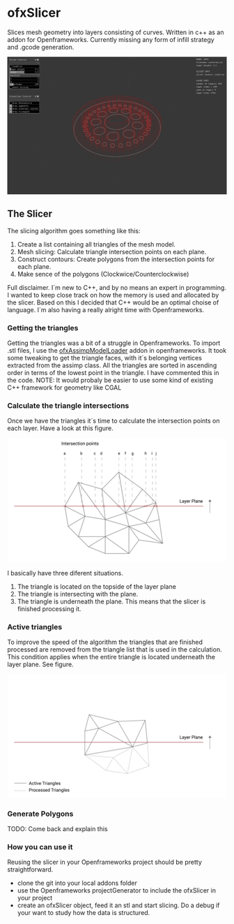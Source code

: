 # ofxSlicer

Slices mesh geometry into layers consisting of curves. Written in c++ as an addon for Openframeworks. Currently missing any form of infill strategy and .gcode generation. 

![current](docs/img/currentOverview.png)


## The Slicer

The slicing algorithm goes something like this:

1. Create a list containing all triangles of the mesh model.
2. Mesh slicing:  Calculate triangle intersection points on each plane.
3. Construct contours: Create polygons from the intersection points for each plane.
4. Make sence of the polygons (Clockwice/Counterclockwise)

Full disclaimer. I´m new to C++, and by no means an expert in programming. I wanted to keep close track on how the memory is used and allocated by the slicer. Based on this I decided that C++ would be an optimal choise of language.  I´m also having a really alright time with Openframeworks. 

### Getting the triangles 

Getting the triangles was a bit of a struggle in Openframeworks. To import .stl files, I use the [ofxAssimpModelLoader](http://openframeworks.cc/documentation/ofxAssimpModelLoader/ofxAssimpModelLoader/) addon in openframeworks.  It took some tweaking to get the triangle faces, with it´s belonging vertices extracted from the assimp class. All the triangles are sorted in ascending order in terms of the lowest point in the triangle. I have commented this in the code. NOTE: It would probaly be easier to use some kind of existing C++ framework for geometry like CGAL

### Calculate the triangle intersections 

Once we have the triangles it´s time to calculate the intersection points on each layer. Have a look at this figure. 

![triangleInter](docs/img/triangle_slicing-01.png)

I basically have three diferent situations. 
1. The triangle is located on the topside of the layer plane 
2. The triangle is intersecting with the plane. 
3. The triangle is underneath the plane. This means that the slicer is finished processing it. 


### Active triangles 

To improve the speed of the algorithm the triangles that are finished processed are removed from the triangle list that is used in the calculation. This condition applies when the entire triangle is located underneath the layer plane. See figure. 

![active triangles](docs/img/triangle_slicing-02.png)

### Generate Polygons 

TODO: Come back and explain this 

### How you can use it
Reusing the slicer in your Openframeworks project should be pretty straightforward. 
* clone the git into your local addons folder
* use the Openframeworks projectGenerator to include the ofxSlicer in your project 
* create an ofxSlicer object, feed it an stl and start slicing. Do a debug if your want to study how the data is structured. 

##
